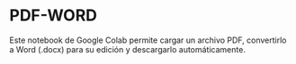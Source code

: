 # PDF-WORD
Este notebook de Google Colab permite cargar un archivo PDF, convertirlo a Word (.docx) para su edición y descargarlo automáticamente.
